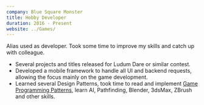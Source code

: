```yaml
---
company: Blue Square Monster
title: Hobby Developer
duration: 2016 - Present
website: ../Games/
---
```

Alias used as developer. Took some time to improve my skills and catch up with colleague.
- Several projects and titles released for Ludum Dare or similar contest.
- Developed a mobile framework to handle all UI and backend requests, allowing the focus mainly on the game development.
- Learned several Design Patterns, took time to read and implement [Game Programming Patterns](http://gameprogrammingpatterns.com/), learn AI, Pathfinding, Blender, 3dsMax, ZBrush and other skills.